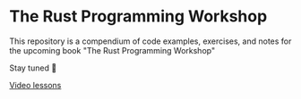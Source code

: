 # The Rust Programming Workshop

This repository is a compendium of code examples, exercises, and notes for the upcoming book "The Rust Programming Workshop"

Stay tuned 👀

[Video lessons](https://www.youtube.com/watch?v=R33h77nrMqc&list=PLPoSdR46FgI412aItyJhj2bF66cudB6Qs&index=1)
